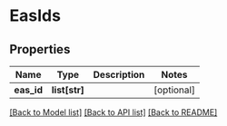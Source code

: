 # EasIds

## Properties
Name | Type | Description | Notes
------------ | ------------- | ------------- | -------------
**eas_id** | **list[str]** |  | [optional] 

[[Back to Model list]](../README.md#documentation-for-models) [[Back to API list]](../README.md#documentation-for-api-endpoints) [[Back to README]](../README.md)


